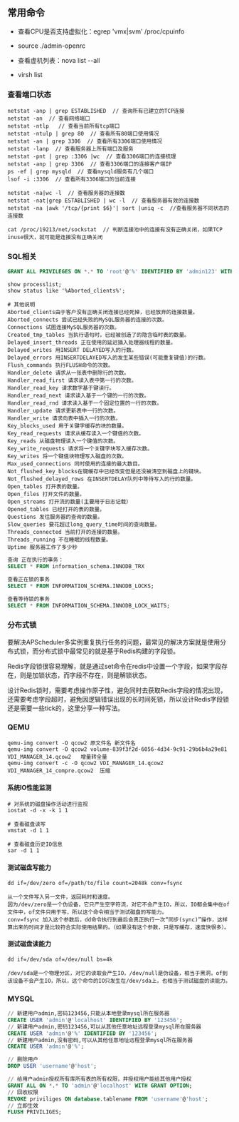 ## 常用命令

- 查看CPU是否支持虚拟化：egrep 'vmx|svm' /proc/cpuinfo

- source ./admin-openrc
- 查看虚机列表：nova list --all
- virsh list



### 查看端口状态

```shell
netstat -anp | grep ESTABLISHED  // 查询所有已建立的TCP连接
netstat -an  // 查看网络端口
netstat -ntlp   // 查看当前所有tcp端口
netstat -ntulp | grep 80  // 查看所有80端口使用情况
netstat -an | grep 3306  // 查看所有3306端口使用情况
netstat -lanp  // 查看服务器上所有端口及服务
netstat -pnt | grep :3306 |wc  // 查看3306端口的连接梳理
netstat -anp | grep 3306  // 查看3306端口的连接客户端IP
ps -ef | grep mysqld  // 查看mysqld服务有几个端口
lsof -i :3306  // 查看所有3306端口的当前连接

netstat -na|wc -l  // 查看服务器的连接数
netstat -nat|grep ESTABLISHED | wc -l  // 查看服务器有效的连接数
netstat -na |awk '/tcp/{print $6}'| sort |uniq -c  //查看服务器不同状态的连接数

cat /proc/19213/net/sockstat  // 判断连接池中的连接有没有正确关闭，如果TCP inuse很大，就可能是连接没有正确关闭

```

### SQL相关

```sql
GRANT ALL PRIVILEGES ON *.* TO 'root'@'%' IDENTIFIED BY 'admin123' WITH GRANT OPTION; flush privileges;
```



```shell
show processlist;
show status like '%Aborted_clients%';

# 其他说明
Aborted_clients由于客户没有正确关闭连接已经死掉，已经放弃的连接数量。 
Aborted_connects 尝试已经失败的MySQL服务器的连接的次数。 
Connections 试图连接MySQL服务器的次数。 
Created_tmp_tables 当执行语句时，已经被创造了的隐含临时表的数量。 
Delayed_insert_threads 正在使用的延迟插入处理器线程的数量。 
Delayed_writes 用INSERT DELAYED写入的行数。 
Delayed_errors 用INSERTDELAYED写入的发生某些错误(可能重复键值)的行数。 
Flush_commands 执行FLUSH命令的次数。 
Handler_delete 请求从一张表中删除行的次数。 
Handler_read_first 请求读入表中第一行的次数。 
Handler_read_key 请求数字基于键读行。 
Handler_read_next 请求读入基于一个键的一行的次数。 
Handler_read_rnd 请求读入基于一个固定位置的一行的次数。 
Handler_update 请求更新表中一行的次数。 
Handler_write 请求向表中插入一行的次数。 
Key_blocks_used 用于关键字缓存的块的数量。 
Key_read_requests 请求从缓存读入一个键值的次数。 
Key_reads 从磁盘物理读入一个键值的次数。 
Key_write_requests 请求将一个关键字块写入缓存次数。 
Key_writes 将一个键值块物理写入磁盘的次数。 
Max_used_connections 同时使用的连接的最大数目。 
Not_flushed_key_blocks在键缓存中已经改变但是还没被清空到磁盘上的键块。 
Not_flushed_delayed_rows 在INSERTDELAY队列中等待写入的行的数量。 
Open_tables 打开表的数量。 
Open_files 打开文件的数量。 
Open_streams 打开流的数量(主要用于日志记载） 
Opened_tables 已经打开的表的数量。 
Questions 发往服务器的查询的数量。 
Slow_queries 要花超过long_query_time时间的查询数量。 
Threads_connected 当前打开的连接的数量。 
Threads_running 不在睡眠的线程数量。 
Uptime 服务器工作了多少秒
```

```sql
查询 正在执行的事务：
SELECT * FROM information_schema.INNODB_TRX

查看正在锁的事务
SELECT * FROM INFORMATION_SCHEMA.INNODB_LOCKS; 

查看等待锁的事务
SELECT * FROM INFORMATION_SCHEMA.INNODB_LOCK_WAITS;
```

### 分布式锁

要解决APScheduler多实例重复执行任务的问题，最常见的解决方案就是使用分布式锁，而分布式锁中最常见的就是基于Redis构建的字段锁。

Redis字段锁很容易理解，就是通过set命令在redis中设置一个字段，如果字段存在，则是加锁状态，而字段不存在，则是解锁状态。

设计Redis锁时，需要考虑操作原子性，避免同时去获取Redis字段的情况出现，还需要考虑字段超时，避免因逻辑错误出现的长时间死锁，所以设计Redis字段锁还是需要一些tick的，这里分享一种写法。



### QEMU

```shell
qemu-img convert -O qcow2 原文件名 新文件名
qemu-img convert -O qcow2 volume-839f3f2d-6056-4d34-9c91-29b6b4a29e81 VDI_MANAGER_14.qcow2   增量转全量
qemu-img convert -c -O qcow2 VDI_MANAGER_14.qcow2 VDI_MANAGER_14_compre.qcow2  压缩

```

#### 系统IO性能监测

```shell
# 对系统的磁盘操作活动进行监视
iostat -d -x -k 1 1

# 查看磁盘读写
vmstat -d 1 1

# 查看磁盘历史IO信息
sar -d 1 1
```

#### 测试磁盘写能力

````shell
dd if=/dev/zero of=/path/to/file count=2048k conv=fsync

从一个文件写入另一文件，返回耗时和速度。
因为/dev/zero是一个伪设备，它只产生空字符流，对它不会产生IO，所以，IO都会集中在of文件中，of文件只用于写，所以这个命令相当于测试磁盘的写能力。
conv=fsync 加入这个参数后，dd命令执行到最后会真正执行一次“同步(sync)”操作，这样算出来的时间才是比较符合实际使用结果的。（如果没有这个参数，只是写缓存，速度快很多）。
````

#### 测试磁盘读能力

```shell
dd if=/dev/sda of=/dev/null bs=4k

/dev/sda是一个物理分区，对它的读取会产生IO，/dev/null是伪设备，相当于黑洞，of到该设备不会产生IO，所以，这个命令的IO只发生在/dev/sda上，也相当于测试磁盘的读能力。
```



### MYSQL

```sql
// 新建用户admin,密码123456,只能从本地登录mysql所在服务器
CREATE USER 'admin'@'localhost' IDENTIFIED BY '123456';
// 新建用户admin,密码123456,可以从其他任意地址远程登录mysql所在服务器
CREATE USER 'admin'@'%' IDENTIFIED BY '123456';
// 新建用户admin,没有密码,可以从其他任意地址远程登录mysql所在服务器
CREATE USER 'admin'@'%';

// 删除用户
DROP USER 'username'@'host';

// 给用户admin授权所有库所有表的所有权限，并授权用户能给其他用户授权
GRANT ALL ON *.* TO 'admin'@'localhost' WITH GRANT OPTION;
// 回收权限
REVOKE priviliges ON database.tablename FROM 'username'@'host';
// 立即生效
FLUSH PRIVILIGES;
```


